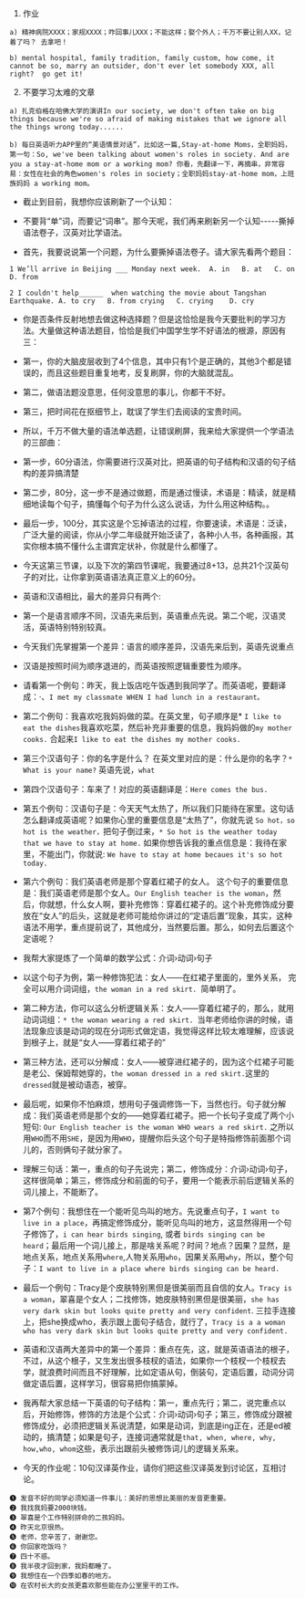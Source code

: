 1. 作业

```
a) 精神病院XXXX；家规XXXX；咋回事儿XXX；不能这样；娶个外人；千万不要让别人XX，记着了吗？ 去拿吧！

b) mental hospital, family tradition, family custom, how come, it cannot be so, marry an outsider, don't ever let somebody XXX, all right?  go get it! 
```

2. 不要学习太难的文章

```
a) 扎克伯格在哈佛大学的演讲In our society, we don't often take on big things because we're so afraid of making mistakes that we ignore all the things wrong today......

b) 每日英语听力APP里的“美语情景对话”，比如这一篇,Stay-at-home Moms，全职妈妈，第一句：So, we've been talking about women's roles in society. And are you a stay-at-home mom or a working mom? 你看，先翻译一下，再摘串，非常容易：女性在社会的角色women's roles in society；全职妈妈stay-at-home mom，上班族妈妈 a working mom。
```

- 截止到目前，我想你应该刷新了一个认知：

- 不要背“单”词，而要记“词串”。那今天呢，我们再来刷新另一个认知-----撕掉语法卷子，汉英对比学语法。
 
- 首先，我要说说第一个问题，为什么要撕掉语法卷子。请大家先看两个题目：

```
1 We’ll arrive in Beijing ___ Monday next week.  A. in   B. at   C. on  D. from  

2 I couldn't help______  when watching the movie about Tangshan Earthquake. A. to cry   B. from crying   C. crying    D. cry
```

- 你是否条件反射地想去做这种选择题？但是这恰恰是我今天要批判的学习方法。大量做这种语法题目，恰恰是我们中国学生学不好语法的根源，原因有三：

- 第一，你的大脑皮层收到了4个信息，其中只有1个是正确的，其他3个都是错误的，而且这些题目重复地考，反复刷屏，你的大脑就混乱。

- 第二，做语法题没意思，任何没意思的事儿，你都干不好。

- 第三，把时间花在抠细节上，耽误了学生们去阅读的宝贵时间。

- 所以，千万不做大量的语法单选题，让错误刷屏，我来给大家提供一个学语法的三部曲：
 
- 第一步，60分语法，你需要进行汉英对比，把英语的句子结构和汉语的句子结构的差异搞清楚
 
- 第二步，80分，这一步不是通过做题，而是通过慢读，术语是：精读，就是精细地读每个句子，搞懂每个句子为什么这么说话，为什么用这种结构。。
 
- 最后一步，100分，其实这是个忘掉语法的过程，你要速读，术语是：泛读，广泛大量的阅读，你从小学二年级就开始泛读了，各种小人书，各种画报，其实你根本搞不懂什么主谓宾定状补，你就是什么都懂了。
- 今天这第三节课，以及下次的第四节课呢，我要通过8+13，总共21个汉英句子的对比，让你拿到英语语法真正意义上的60分。
 
- 英语和汉语相比，最大的差异只有两个:

- 第一个是语言顺序不同，汉语先来后到，英语重点先说。第二个呢，汉语灵活，英语特别特别较真。
 
- 今天我们先掌握第一个差异：语言的顺序差异，汉语先来后到，英语先说重点
 
- 汉语是按照时间为顺序退进的，而英语按照逻辑重要性为顺序。

- 请看第一个例句：昨天，我上饭店吃午饭遇到我同学了。而英语呢，要翻译成：·、`I met my classmate WHEN I had lunch in a restaurant。`
 
- 第二个例句：我喜欢吃我妈妈做的菜。在英文里，句子顺序是* `I like to eat the dishes`我喜欢吃菜，然后补充非重要的信息，我妈妈做的`my mother cooks.` 合起来`I like to eat the dishes my mother cooks.` 
 
- 第三个汉语句子：你的名字是什么？ 在英文里对应的是：什么是你的名字？`* What is your name?`  英语先说，`what`

- 第四个汉语句子：车来了！对应的英语翻译是：`Here comes the bus. `

- 第五个例句：汉语句子是：今天天气太热了，所以我们只能待在家里。这句话怎么翻译成英语呢？如果你心里的重要信息是“太热了”，你就先说 `So hot，so hot is the weather，`把句子倒过来，`* So hot is the weather today that we have to stay at home.` 如果你想告诉我的重点信息是：我待在家里，不能出门，你就说: `We have to stay at home becaues it's so hot today.`  

- 第六个例句：我们英语老师是那个穿着红裙子的女人。 这个句子的重要信息是：我们英语老师是那个女人。`Our English teacher is the woman`，然后，你就想，什么女人啊，要补充修饰：穿着红裙子的。这个补充修饰成分要放在“女人”的后头，这就是老师可能给你讲过的“定语后置”现象，其实，这种语法不用学，重点提前说了，其他成分，当然要后置。那么，如何去后置这个定语呢？

- 我帮大家提炼了一个简单的数学公式：介词›动词›句子

- 以这个句子为例，第一种修饰犯法：女人——在红裙子里面的，里外关系， 完全可以用介词词组，`the woman in a red skirt. `简单明了。

- 第二种方法，你可以这么分析逻辑关系：女人——穿着红裙子的，那么，就用动词词组：`* the woman wearing a red skirt. `当年老师给你讲的时候，语法现象应该是动词的现在分词形式做定语，我觉得这样比较太难理解，应该说到根子上，就是“女人——穿着红裙子的”

- 第三种方法，还可以分解成：女人——被穿进红裙子的，因为这个红裙子可能是老公、保姆帮她穿的，`the woman dressed in a red skirt.`这里的`dressed`就是被动语态，被穿。

- 最后呢，如果你不怕麻烦，想用句子强调修饰一下，当然也行。句子就分解成：我们英语老师是那个女的——她穿着红裙子。把一个长句子变成了两个小短句: `Our English teacher is the woman WHO wears a red skirt.` 之所以用`WHO`而不用`SHE`，是因为用`WHO`，提醒你后头这个句子是特指修饰前面那个词儿的，否则俩句子就分家了。

- 理解三句话：第一，重点的句子先说完；第二，修饰成分：介词›动词›句子，这样很简单；第三，修饰成分和前面的句子，要用一个能表示前后逻辑关系的词儿接上，不能断了。

- 第7个例句：我想住在一个能听见鸟叫的地方。先说重点句子，`I want to live in a place`，再搞定修饰成分，能听见鸟叫的地方，这显然得用一个句子修饰了，`i can hear birds singing`, 或者 `birds singing can be heard`；最后用一个词儿接上，那是啥关系呢？时间？地点？因果？显然，是地点关系，地点关系用`where`,人物关系用`who`，因果关系用`why`，所以，整个句子：`I want to live in a place where birds singing can be heard. `

- 最后一个例句：Tracy是个皮肤特别黑但是很美丽而且自信的女人。`Tracy is a woman`，翠喜是个女人；二找修饰，她皮肤特别黑但是很美丽，`she has very dark skin but looks quite pretty and very confident`. 三拉手连接上，把she换成who，表示跟上面句子结合，就行了，`Tracy is a a woman who has very dark skin but looks quite pretty and very confident.`

- 英语和汉语两大差异中的第一个差异：重点在先，这，就是英语语法的根子，不过，从这个根子，又生发出很多枝杈的语法，如果你一个枝杈一个枝杈去学，就浪费时间而且不好理解，比如定语从句，倒装句，定语后置，动词分词做定语后置，这样学习，很容易把你搞蒙掉。

- 我再帮大家总结一下英语的句子结构：第一，重点先行；第二，说完重点以后，开始修饰，修饰的方法是个公式：介词›动词›句子；第三，修饰成分跟被修饰成分，必须把逻辑关系说清楚，如果是动词，到底是ing正在，还是ed被动的，搞清楚；如果是句子，连接词通常就是`that, when, where, why, how,who, whom`这些，表示出跟前头被修饰词儿的逻辑关系来。

- 今天的作业呢：10句汉译英作业，请你们把这些汉译英发到讨论区，互相讨论。

```
❶ 发音不好的同学必须知道一件事儿：美好的思想比美丽的发音更重要。
❷ 我找我妈要2000块钱。
❸ 翠喜是个工作特别拼命的二孩妈妈。
❹ 昨天北京很热。
❺ 老师，您辛苦了，谢谢您。
❻ 你回家吃饭吗？
❼ 四十不惑。
❽ 我半夜才回到家，我妈都睡了。
❾ 我想住在一个四季如春的地方。
❿ 在农村长大的女孩更喜欢那些能在办公室里干的工作。
```

